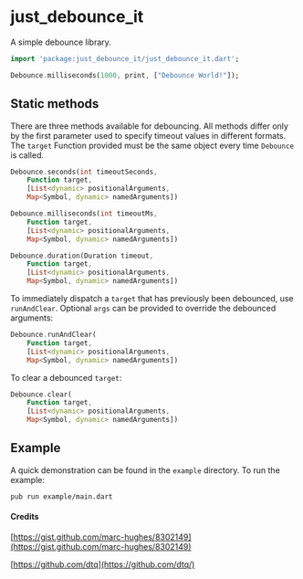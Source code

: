 # just_debounce_it

A simple debounce library.

```dart
import 'package:just_debounce_it/just_debounce_it.dart';

Debounce.milliseconds(1000, print, ["Debounce World!"]);
```

## Static methods

There are three methods available for debouncing. All methods differ only by the first parameter used to specify timeout values in different formats. The `target` Function provided must be the same object every time `Debounce` is called.

```dart
Debounce.seconds(int timeoutSeconds, 
    Function target,
    [List<dynamic> positionalArguments, 
    Map<Symbol, dynamic> namedArguments])
```
```dart
Debounce.milliseconds(int timeoutMs, 
    Function target,
    [List<dynamic> positionalArguments, 
    Map<Symbol, dynamic> namedArguments])
```
```dart
Debounce.duration(Duration timeout, 
    Function target,
    [List<dynamic> positionalArguments, 
    Map<Symbol, dynamic> namedArguments])
```

To immediately dispatch a `target` that has previously been debounced, use `runAndClear`.
Optional `args` can be provided to override the debounced arguments:
```dart
Debounce.runAndClear( 
    Function target,
    [List<dynamic> positionalArguments, 
    Map<Symbol, dynamic> namedArguments])
```

To clear a debounced `target`:
```dart
Debounce.clear( 
    Function target,
    [List<dynamic> positionalArguments, 
    Map<Symbol, dynamic> namedArguments])
```

## Example

A quick demonstration can be found in the `example` directory. To run the example:

`pub run example/main.dart`

#### Credits

[https://gist.github.com/marc-hughes/8302149](https://gist.github.com/marc-hughes/8302149)

[https://github.com/dtq](https://github.com/dtq/)

